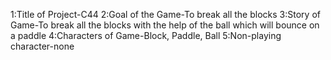 1:Title of Project-C44
2:Goal of the Game-To break all the blocks
3:Story of Game-To break all the blocks with the help of the ball which will bounce on a paddle
4:Characters of Game-Block, Paddle, Ball
5:Non-playing character-none